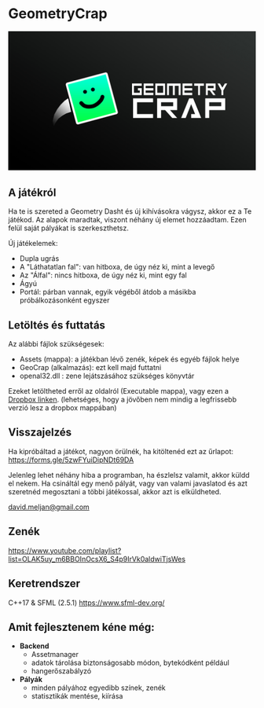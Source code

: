 # GeometryCrap

![Wallpaper](wp.jpg)

## A játékról
Ha te is szereted a Geometry Dasht és új kihívásokra vágysz, akkor ez a Te játékod. Az alapok maradtak, viszont néhány új elemet hozzáadtam. Ezen felül saját pályákat is szerkeszthetsz.

Új játékelemek:
- Dupla ugrás
- A "Láthatatlan fal": van hitboxa, de úgy néz ki, mint a levegő
- Az "Álfal": nincs hitboxa, de úgy néz ki, mint egy fal
- Ágyú
- Portál: párban vannak, egyik végéből átdob a másikba próbálkozásonként egyszer

## Letöltés és futtatás
Az alábbi fájlok szükségesek:
- Assets (mappa): a játékban lévő zenék, képek és egyéb fájlok helye
- GeoCrap (alkalmazás): ezt kell majd futtatni
- openal32.dll : zene lejátszásához szükséges könyvtár

Ezeket letöltheted erről az oldalról (Executable mappa), vagy ezen a [Dropbox linken](https://www.dropbox.com/sh/k5bud2vt4z06jay/AAC56qix2ZODmiCfQTppPQkKa?dl=0).
(lehetséges, hogy a jövőben nem mindig a legfrissebb verzió lesz a dropbox mappában)

## Visszajelzés
Ha kipróbáltad a játékot, nagyon örülnék, ha kitöltenéd ezt az űrlapot: https://forms.gle/5zwFYuiDipNDt69DA

Jelenleg lehet néhány hiba a programban, ha észlelsz valamit, akkor küldd el nekem.
Ha csináltál egy menő pályát, vagy van valami javaslatod és azt szeretnéd megosztani a többi játékossal, akkor azt is elküldheted.

david.meljan@gmail.com

## Zenék
https://www.youtube.com/playlist?list=OLAK5uy_m6BBOInOcsX6_S4p9IrVk0aldwiTjsWes

## Keretrendszer
C++17 & SFML (2.5.1)
https://www.sfml-dev.org/

## Amit fejlesztenem kéne még:
- **Backend**
   - Assetmanager
   - adatok tárolása biztonságosabb módon, bytekódként például
   - hangerőszabályzó
- **Pályák**
   - minden pályához egyedibb színek, zenék
   - statisztikák mentése, kiírása

